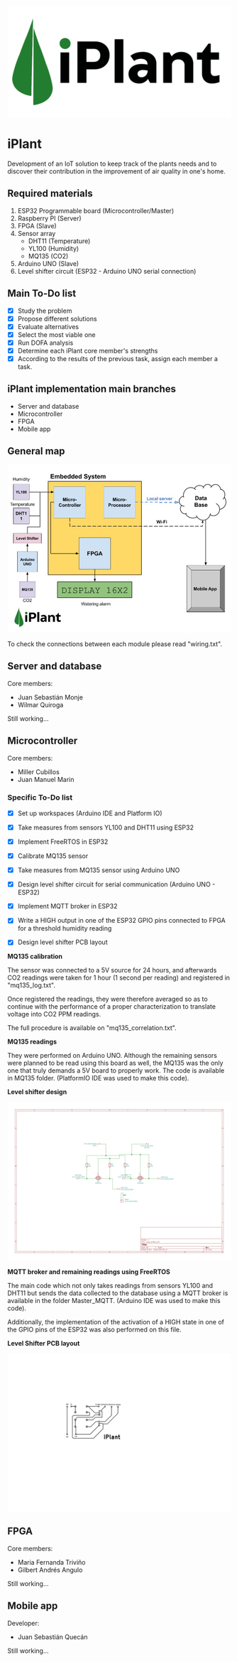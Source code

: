 ![iPlant logo](https://raw.githubusercontent.com/juanmarinmo/iPlant/master/assets/proyecto.png)


# iPlant

Development of an IoT solution to keep track of the plants needs and to discover their contribution in the improvement of air quality in one's home.

## Required materials

1. ESP32 Programmable board (Microcontroller/Master)
2. Raspberry PI (Server)
3. FPGA (Slave)
4. Sensor array
	- DHT11 (Temperature)
	- YL100 (Humidity)
	- MQ135 (CO2)
5. Arduino UNO (Slave)
6. Level shifter circuit (ESP32 - Arduino UNO serial connection)

## Main To-Do list

- [x] Study the problem
- [x] Propose different solutions 
- [x] Evaluate alternatives
- [x] Select the most viable one
- [x] Run DOFA analysis
- [x] Determine each iPlant core member's strengths
- [x] According to the results of the previous task, assign each member a task.

## iPlant implementation main branches

- Server and database
- Microcontroller 
- FPGA 
- Mobile app 

## General map

![iPlant map](https://raw.githubusercontent.com/juanmarinmo/iPlant/master/assets/map.jpg)

To check the connections between each module please read "wiring.txt".

## Server and database

Core members:

- Juan Sebastián Monje
- Wilmar Quiroga

Still working...

## Microcontroller 

Core members: 

- Miller Cubillos
- Juan Manuel Marin 

### Specific To-Do list

- [x] Set up workspaces (Arduino IDE and Platform IO)
- [x] Take measures from sensors YL100 and DHT11 using ESP32
- [x] Implement FreeRTOS in ESP32 
- [x] Calibrate MQ135 sensor 
- [x] Take measures from MQ135 sensor using Arduino UNO
- [x] Design level shifter circuit for serial communication (Arduino UNO - ESP32)
- [x] Implement MQTT broker in ESP32
- [x] Write a HIGH output in one of the ESP32 GPIO pins connected to FPGA for a threshold humidity reading
- [x] Design level shifter PCB layout


**MQ135 calibration** 

The sensor was connected to a 5V source for 24 hours, and afterwards CO2 readings were taken for 1 hour (1 second per reading) and registered in "mq135_log.txt".


Once registered the readings, they were therefore averaged so as to continue with the performance of a proper characterization to translate voltage into CO2 PPM readings. 


The full procedure is available on "mq135_correlation.txt".


**MQ135 readings**

They were performed on Arduino UNO. Although the remaining sensors were planned to be read using this board as well, the MQ135 was the only one that truly demands a 5V board to properly work. The code is available in MQ135 folder. (PlatformIO IDE was used to make this code). 


**Level shifter design**

![Level shifter circuit](https://raw.githubusercontent.com/juanmarinmo/iPlant/master/assets/circ_levsh-1.png)


**MQTT broker and remaining readings using FreeRTOS**

The main code which not only takes readings from sensors YL100 and DHT11 but sends the data collected to the database using a MQTT broker is available in the folder Master_MQTT. (Arduino IDE was used to make this code). 

Additionally, the implementation of the activation of a HIGH state in one of the GPIO pins of the ESP32 was also performed on this file. 


**Level Shifter PCB layout**

![Level shifter PCB](https://raw.githubusercontent.com/juanmarinmo/iPlant/master/assets/level_shifter-1.png)







## FPGA 

Core members:

- Maria Fernanda Triviño
- Gilbert Andrés Angulo

Still working...

## Mobile app

Developer:

- Juan Sebastián Quecán

Still working...








